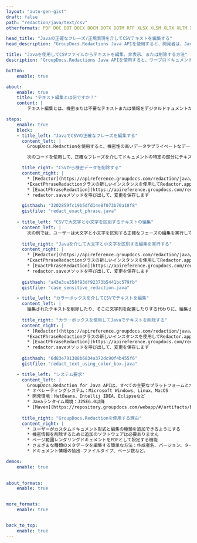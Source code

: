 ```yaml
---
layout: "auto-gen-gist"
draft: false
path: "redaction/java/text/csv"
otherformats: PDF DOC DOT DOCX DOCM DOTX DOTM RTF XLSX XLSM XLTX XLTM XLS XLT PPT PPTX  PPS POT PPSX PPTM PPSM POTM 

head_title: "Javaの正確なフレーズ/正規表現を介してCSVテキストを編集する"
head_description: "GroupDocs.Redactions Java APIを使用すると、開発者は、Javaでの正確なフレーズまたは正規表現を介してPDF DOC DOCX RTF XLSX CSVPPTPPTXおよび画像からテキストを編集できます。"

title: "Javaを使用してCSVファイルからテキストを編集、非表示、または削除する方法"
description: "GroupDocs.Redactions Java APIを使用すると、ワープロドキュメント、ワークシート、プレゼンテーション、PDF、画像から機密テキストを編集、非表示、または削除できます。"

button:
    enable: true

about:
    enable: true
    title: "テキスト編集とは何ですか？"
    content: |
        テキスト編集とは、機密または不要なテキストまたは情報をデジタルドキュメントから削除し、それを含むドキュメントまたは段落の残りの部分をそのまま残すプロセスです。 Redactionは、機密情報を非表示にするか完全に削除することにより、ユーザーと組織が機密情報を保護するのに役立ちます。 GroupDocs.Redactionを使用するJavaAPIユーザーは、ワードプロセッシングドキュメント、ワークシート、プレゼンテーション、PDF、およびラスターイメージファイルから機密テキストを編集、非表示、または削除できるようになりました。 APIは、ドキュメント内の個人情報を編集するためのさまざまなオプションとメソッドを提供します。完全一致または正規表現を使用した検索と編集、テキスト（免税コード）またはグラフィック（色付きの長方形）の編集などをサポートします。それでは、APIをダウンロードしてドキュメントの編集プロセスを自動化し、その基本機能と高度な機能を試してみませんか。 

steps:
    enable: true
    block:
    - title_left: "JavaでCSVの正確なフレーズを編集する"
      content_left: |
        GroupDocs.Redactionを使用すると、機密性の高いデータやプライベートなデータをドキュメントから簡単に編集できます。最も一般的な編集のケースは、ドキュメントからテキストを削除することです。 

        次のコードを使用して、正確なフレーズを介してドキュメントの特定の部分にテキストの編集を適用できます。これにより、ユーザーは個人の正確なフレーズ「MichalClark」を個人（または任意の免税コード）に置き換えることができます。

      title_right: "CSVから機密データを削除する"
      content_right: |
        * [Redactor](https://apireference.groupdocs.com/redaction/java/com.groupdocs.redaction/Redactor)クラスのインスタンスを作成し、CSVファイルをアップロードします
        *ExactPhraseRedactionクラスの新しいインスタンスを使用してRedactor.applyメソッドを呼び出します
        * [ExactPhraseRedaction](https://apireference.groupdocs.com/redaction/java/com.groupdocs.redaction.redactions/ExactPhraseRedaction)のオブジェクトを使用してredactor.saveメソッドを呼び出します
        * redactor.saveメソッドを呼び出して、変更を保存します 

      gisthash: "3202859fc19b5dfd14e8f073b70a18f8"
      gistfile: "redact_exact_phrase.java"
      
    - title_left: "CSVで大文字と小文字を区別するテキストの編集"
      content_left: |
        次の例では、ユーザーは大文字と小文字を区別する正確なフェーズの編集を実行して、ドキュメント内の特定のテキストのチャックを削除または非表示にすることができます。デフォルトでは、正確なフェーズの検索では大文字と小文字は区別されません。 
        
      title_right: "Javaを介して大文字と小文字を区別する編集を実行する"
      content_right: |
        * [Redactor](https://apireference.groupdocs.com/redaction/java/com.groupdocs.redaction/Redactor)クラスのインスタンスを作成し、CSVファイルをアップロードします
        *ExactPhraseRedactionクラスの新しいインスタンスを使用してRedactor.applyメソッドを呼び出します
        * [ExactPhraseRedaction](https://apireference.groupdocs.com/redaction/java/com.groupdocs.redaction.redactions/ExactPhraseRedaction)のオブジェクトを使用してredactor.saveメソッドを呼び出します
        * redactor.saveメソッドを呼び出して、変更を保存します 
        
      gisthash: "a43e3ce358f93df92373b5441bc579fb"
      gistfile: "case_sensitive_redaction.java"

    - title_left: "カラーボックスを介してCSVでテキストを編集"
      content_left: |
        編集されたテキストを削除したり、そこに文字列を配置したりする代わりに、編集されたテキストの上にカラーボックスを配置することもできます。この場合、一致したテキストは削除され、色付きの長方形が編集されたテキストの上に配置されます。
        
      title_right: "カラーボックスを使用してJavaでテキストを削除する"
      content_right: |
        * [Redactor](https://apireference.groupdocs.com/redaction/java/com.groupdocs.redaction/Redactor)クラスのインスタンスを作成し、CSVファイルをアップロードします
        *ExactPhraseRedactionクラスの新しいインスタンスを使用してRedactor.applyメソッドを呼び出します
        * [ExactPhraseRedaction](https://apireference.groupdocs.com/redaction/java/com.groupdocs.redaction.redactions/ExactPhraseRedaction)のオブジェクトを使用してredactor.saveメソッドを呼び出します
        * redactor.saveメソッドを呼び出して、変更を保存します 
        
      gisthash: "6d83e791388b6834a372dc90f4b455f6"
      gistfile: "redact_text_using_color_box.java"

    - title_left: "システム要求"
      content_left: |
        GroupDocs.Redaction for Java APIは、すべての主要なプラットフォームとオペレーティングシステムでサポートされています。完全なシステム要件ガイドについては、[システム要件](https://docs.groupdocs.com/redaction/java/system-requirements)にアクセスしてください。以下のコードを実行する前に、システムに次の前提条件がインストールされていることを確認してください。 ：
        * オペレーティングシステム：Microsoft Windows、Linux、MacOS
        * 開発環境：NetBeans、Intellij IDEA、Eclipseなど
        * Javaランタイム環境：J2SE6.0以降
        * [Maven](https://repository.groupdocs.com/webapp/#/artifacts/browse/tree/General/repo/com/groupdocs/groupdocs-redaction)から最新バージョンのGroupDocs.RedactionforJavaを入手してください。
        
      title_right: "GroupDocs.Redactionを使用する理由"
      content_right: |
        * ユーザーがカスタムドキュメント形式と編集の種類を追加できるようにする
        * 機密情報を削除するために追加のソフトウェアは必要ありません
        * ページ範囲レンダリングドキュメントをPDFとして設定する機能
        * さまざまな種類のメタデータを編集する簡単な方法：作成者名、バージョン、タイトル、件名、説明など
        * ドキュメント情報の抽出-ファイルタイプ、ページ数など。

demos:
    enable: true
        

about_formats:
    enable: true


more_formats:
    enable: true


back_to_top:
    enable: true
---
```

